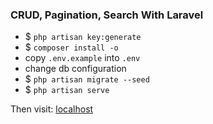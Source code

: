 ### CRUD, Pagination, Search With Laravel

* $ `php artisan key:generate`
* $ `composer install -o`
* copy `.env.example` into `.env`
* change db configuration
* $ `php artisan migrate --seed`
* $ `php artisan serve`

Then visit: [localhost](http://localhost:8000)
